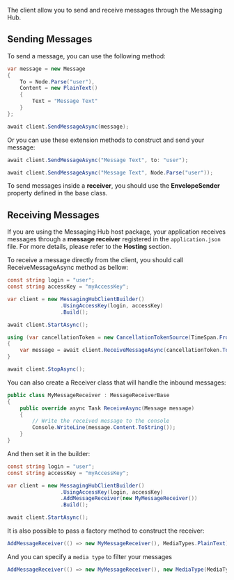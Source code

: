 The client allow you to send and receive messages through the Messaging Hub.

## Sending Messages

To send a message, you can use the following method:

```csharp
var message = new Message
{
    To = Node.Parse("user"),
    Content = new PlainText()
    {
        Text = "Message Text"
    }
};

await client.SendMessageAsync(message);

```

Or you can use these extension methods to construct and send your message:

```csharp
await client.SendMessageAsync("Message Text", to: "user");

await client.SendMessageAsync("Message Text", Node.Parse("user"));
```

To send messages inside a **receiver**, you should use the **EnvelopeSender** property defined in the base class.

## Receiving Messages

If you are using the Messaging Hub host package, your application receives messages through a **message receiver** registered in the `application.json` file. For more details, please refer to the **Hosting** section.

To receive a message directly from the client, you should call ReceiveMessageAsync method as bellow:

```csharp
const string login = "user";
const string accessKey = "myAccessKey";

var client = new MessagingHubClientBuilder()
                 .UsingAccessKey(login, accessKey)
                 .Build();

await client.StartAsync();

using (var cancellationToken = new CancellationTokenSource(TimeSpan.FromSeconds(30)))
{
    var message = await client.ReceiveMessageAsync(cancellationToken.Token);
}

await client.StopAsync();

```

You can also create a Receiver class that will handle the inbound messages:

```csharp
public class MyMessageReceiver : MessageReceiverBase
{
    public override async Task ReceiveAsync(Message message)
    {
        // Write the received message to the console
        Console.WriteLine(message.Content.ToString());
    }
}

```
And then set it in the builder:

```csharp
const string login = "user";
const string accessKey = "myAccessKey";

var client = new MessagingHubClientBuilder()
                 .UsingAccessKey(login, accessKey)
                 .AddMessageReceiver(new MyMessageReceiver())
                 .Build();

await client.StartAsync();
```
It is also possible to pass a factory method to construct the receiver:

```csharp
AddMessageReceiver(() => new MyMessageReceiver(), MediaTypes.PlainText);
```

And you can specify a `media type` to filter your messages

```csharp
AddMessageReceiver(() => new MyMessageReceiver(), new MediaType(MediaType.DiscreteTypes.Application, MediaType.SubTypes.JSON));
```
